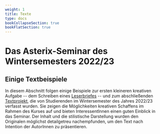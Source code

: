 ```yaml
---
weight: 1
title: Texte
type: docs
bookCollapseSection: true
bookFlatSection: true
---
```


# Das Asterix-Seminar des Wintersemesters 2022/23

## Einige Textbeispiele

In diesem Abschnitt folgen einige Beispiele zur ersten kleineren kreativen Aufgabe -- dem Schreiben eines [Leserbriefes](/public/docs/Texte/Leserbriefe/) -- und zum abschließenden [Textprojekt](/public/docs/Texte/Textprojekte/), die von Studierenden im Wintersemester des Jahres 2022/23 verfasst wurden. Sie zeigen die Möglichkeiten kreativen Schaffens im Rahmen des Kurses auf und bieten InteressentInnen einen guten Einblick in das Seminar. Der Inhalt und die stilistische Darstellung wurden den Originalen möglichst detailgetreu nachempfunden, um den Text nach Intention der AutorInnen zu präsentieren.

